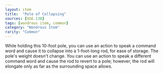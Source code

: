 ```yaml
---
layout: item
title:  "Pole of Collapsing"
sources: [XGE.138]
tags: [wondrous item, common]
category: "Wondrous Item"
rarity: "Common"
---
```


While holding this 10-foot pole, you can use an action to speak a command word and cause it to collapse into a 1-foot-long rod, for ease of storage. The pole's weight doesn't change. You can use an action to speak a different command word and cause the rod to revert to a pole; however, the rod will elongate only as far as the surrounding space allows.